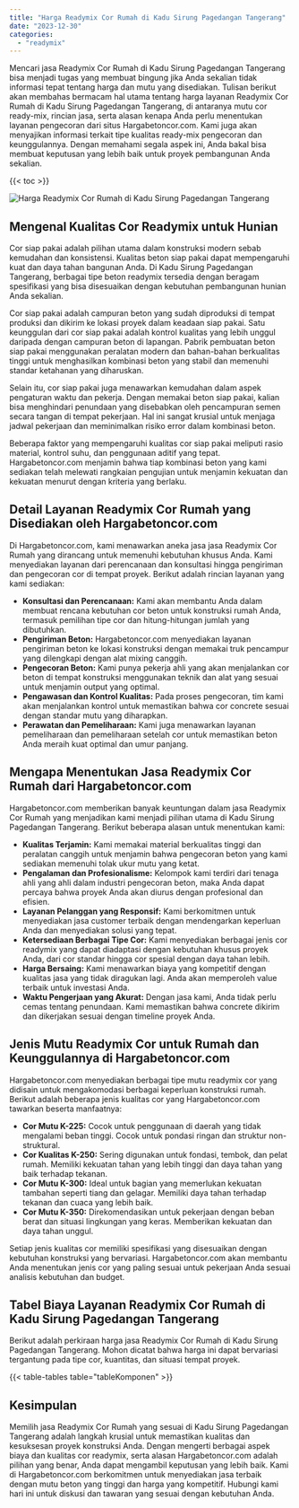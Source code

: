 ```yaml
---
title: "Harga Readymix Cor Rumah di Kadu Sirung Pagedangan Tangerang"
date: "2023-12-30"
categories: 
  - "readymix"
---
```



Mencari jasa Readymix Cor Rumah di Kadu Sirung Pagedangan Tangerang bisa menjadi tugas yang membuat bingung jika Anda sekalian tidak informasi tepat tentang harga dan mutu yang disediakan. Tulisan berikut akan membahas bermacam hal utama tentang harga layanan Readymix Cor Rumah di Kadu Sirung Pagedangan Tangerang, di antaranya mutu cor ready-mix, rincian jasa, serta alasan kenapa Anda perlu menentukan layanan pengecoran dari situs Hargabetoncor.com. Kami juga akan menyajikan informasi terkait tipe kualitas ready-mix pengecoran dan keunggulannya. Dengan memahami segala aspek ini, Anda bakal bisa membuat keputusan yang lebih baik untuk proyek pembangunan Anda sekalian.

{{< toc >}}

![Harga Readymix Cor Rumah di Kadu Sirung Pagedangan Tangerang](https://hargareadymixid.github.io/hbc/readymix-hbc%20(25).png)

## Mengenal Kualitas Cor Readymix untuk Hunian

Cor siap pakai adalah pilihan utama dalam konstruksi modern sebab kemudahan dan konsistensi. Kualitas beton siap pakai dapat mempengaruhi kuat dan daya tahan bangunan Anda. Di Kadu Sirung Pagedangan Tangerang, berbagai tipe beton readymix tersedia dengan beragam spesifikasi yang bisa disesuaikan dengan kebutuhan pembangunan hunian Anda sekalian.

Cor siap pakai adalah campuran beton yang sudah diproduksi di tempat produksi dan dikirim ke lokasi proyek dalam keadaan siap pakai. Satu keunggulan dari cor siap pakai adalah kontrol kualitas yang lebih unggul daripada dengan campuran beton di lapangan. Pabrik pembuatan beton siap pakai menggunakan peralatan modern dan bahan-bahan berkualitas tinggi untuk menghasilkan kombinasi beton yang stabil dan memenuhi standar ketahanan yang diharuskan.

Selain itu, cor siap pakai juga menawarkan kemudahan dalam aspek pengaturan waktu dan pekerja. Dengan memakai beton siap pakai, kalian bisa menghindari penundaan yang disebabkan oleh pencampuran semen secara tangan di tempat pekerjaan. Hal ini sangat krusial untuk menjaga jadwal pekerjaan dan meminimalkan risiko error dalam kombinasi beton.

Beberapa faktor yang mempengaruhi kualitas cor siap pakai meliputi rasio material, kontrol suhu, dan penggunaan aditif yang tepat. Hargabetoncor.com menjamin bahwa tiap kombinasi beton yang kami sediakan telah melewati rangkaian pengujian untuk menjamin kekuatan dan kekuatan menurut dengan kriteria yang berlaku.

## Detail Layanan Readymix Cor Rumah yang Disediakan oleh Hargabetoncor.com

Di Hargabetoncor.com, kami menawarkan aneka jasa jasa Readymix Cor Rumah yang dirancang untuk memenuhi kebutuhan khusus Anda. Kami menyediakan layanan dari perencanaan dan konsultasi hingga pengiriman dan pengecoran cor di tempat proyek. Berikut adalah rincian layanan yang kami sediakan:

- **Konsultasi dan Perencanaan:** Kami akan membantu Anda dalam membuat rencana kebutuhan cor beton untuk konstruksi rumah Anda, termasuk pemilihan tipe cor dan hitung-hitungan jumlah yang dibutuhkan.
- **Pengiriman Beton:** Hargabetoncor.com menyediakan layanan pengiriman beton ke lokasi konstruksi dengan memakai truk pencampur yang dilengkapi dengan alat mixing canggih.
- **Pengecoran Beton:** Kami punya pekerja ahli yang akan menjalankan cor beton di tempat konstruksi menggunakan teknik dan alat yang sesuai untuk menjamin output yang optimal.
- **Pengawasan dan Kontrol Kualitas:** Pada proses pengecoran, tim kami akan menjalankan kontrol untuk memastikan bahwa cor concrete sesuai dengan standar mutu yang diharapkan.
- **Perawatan dan Pemeliharaan:** Kami juga menawarkan layanan pemeliharaan dan pemeliharaan setelah cor untuk memastikan beton Anda meraih kuat optimal dan umur panjang.

## Mengapa Menentukan Jasa Readymix Cor Rumah dari Hargabetoncor.com

Hargabetoncor.com memberikan banyak keuntungan dalam jasa Readymix Cor Rumah yang menjadikan kami menjadi pilihan utama di Kadu Sirung Pagedangan Tangerang. Berikut beberapa alasan untuk menentukan kami:

- **Kualitas Terjamin:** Kami memakai material berkualitas tinggi dan peralatan canggih untuk menjamin bahwa pengecoran beton yang kami sediakan memenuhi tolak ukur mutu yang ketat.
- **Pengalaman dan Profesionalisme:** Kelompok kami terdiri dari tenaga ahli yang ahli dalam industri pengecoran beton, maka Anda dapat percaya bahwa proyek Anda akan diurus dengan profesional dan efisien.
- **Layanan Pelanggan yang Responsif:** Kami berkomitmen untuk menyediakan jasa customer terbaik dengan mendengarkan keperluan Anda dan menyediakan solusi yang tepat.
- **Ketersediaan Berbagai Tipe Cor:** Kami menyediakan berbagai jenis cor readymix yang dapat diadaptasi dengan kebutuhan khusus proyek Anda, dari cor standar hingga cor spesial dengan daya tahan lebih.
- **Harga Bersaing:** Kami menawarkan biaya yang kompetitif dengan kualitas jasa yang tidak diragukan lagi. Anda akan memperoleh value terbaik untuk investasi Anda.
- **Waktu Pengerjaan yang Akurat:** Dengan jasa kami, Anda tidak perlu cemas tentang penundaan. Kami memastikan bahwa concrete dikirim dan dikerjakan sesuai dengan timeline proyek Anda.

## Jenis Mutu Readymix Cor untuk Rumah dan Keunggulannya di Hargabetoncor.com

Hargabetoncor.com menyediakan berbagai tipe mutu readymix cor yang didisain untuk mengakomodasi berbagai keperluan konstruksi rumah. Berikut adalah beberapa jenis kualitas cor yang Hargabetoncor.com tawarkan beserta manfaatnya:

- **Cor Mutu K-225:** Cocok untuk penggunaan di daerah yang tidak mengalami beban tinggi. Cocok untuk pondasi ringan dan struktur non-struktural.
- **Cor Kualitas K-250:** Sering digunakan untuk fondasi, tembok, dan pelat rumah. Memiliki kekuatan tahan yang lebih tinggi dan daya tahan yang baik terhadap tekanan.
- **Cor Mutu K-300:** Ideal untuk bagian yang memerlukan kekuatan tambahan seperti tiang dan gelagar. Memiliki daya tahan terhadap tekanan dan cuaca yang lebih baik.
- **Cor Mutu K-350:** Direkomendasikan untuk pekerjaan dengan beban berat dan situasi lingkungan yang keras. Memberikan kekuatan dan daya tahan unggul.

Setiap jenis kualitas cor memiliki spesifikasi yang disesuaikan dengan kebutuhan konstruksi yang bervariasi. Hargabetoncor.com akan membantu Anda menentukan jenis cor yang paling sesuai untuk pekerjaan Anda sesuai analisis kebutuhan dan budget.

## Tabel Biaya Layanan Readymix Cor Rumah di Kadu Sirung Pagedangan Tangerang

Berikut adalah perkiraan harga jasa Readymix Cor Rumah di Kadu Sirung Pagedangan Tangerang. Mohon dicatat bahwa harga ini dapat bervariasi tergantung pada tipe cor, kuantitas, dan situasi tempat proyek.

{{< table-tables table="tableKomponen" >}}

## Kesimpulan

Memilih jasa Readymix Cor Rumah yang sesuai di Kadu Sirung Pagedangan Tangerang adalah langkah krusial untuk memastikan kualitas dan kesuksesan proyek konstruksi Anda. Dengan mengerti berbagai aspek biaya dan kualitas cor readymix, serta alasan Hargabetoncor.com adalah pilihan yang benar, Anda dapat mengambil keputusan yang lebih baik. Kami di Hargabetoncor.com berkomitmen untuk menyediakan jasa terbaik dengan mutu beton yang tinggi dan harga yang kompetitif. Hubungi kami hari ini untuk diskusi dan tawaran yang sesuai dengan kebutuhan Anda.
